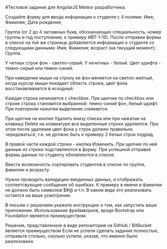 #Тестовое задание для AngularJS Meteor разработчика.

Создайте форму для ввода информации о студенте с 4 полями:
	Имя;
	Фамилия;
	Дата рождения;
	
Группа (от 2 до 4 заглавных букв, обозначающих специальность, номер группы и год поступления, к примеру ИВТ-1-15).
После отправки формы в список  на той же странице добавляется информация о студенте со следующими данными:
	Имя;
	Фамилия;
	возраст (на текущий момент);
	Группа.
	
У четных строк фон - светло-серый.
У нечетных - белый.
Цвет шрифта - темно-серый или темно-синий.

При наведении мыши на строку ее фон меняется на светло-желтый, когда курсор мыши покидает область строки, цвет фона восстанавливается в исходный.

Каждая строка начинается с checkbox.
При щелчке по checkbox или строке строка становится выбранной: темно-синий фон, белый шрифт.
При повторном нажатии выделение снимается.

При щелчке на кнопке Удалить внизу списка или при нажатии на клавишу Delete на клавиатуре все выделенные строки удаляются. При этом после удаления цвет фона у строк должен правильно чередоваться, т.е. не должно быть к примеру 2 белых строк подряд.

В правой части каждой строки - кнопка Изменить. При щелчке по ней данные из строки подставляются в форму. При успешной отправке формы данные по студенту обновляются в списке.

Ввести возможность сортировать студентов в списке по группе, фамилии и возрасту.

Нужно проводить валидацию введенных данных, и отображать соответсвующие сообщения об ошибках. К примеру в имени и фамилии не должно быть символов $#@ и т.п. В каком виде это реализовать остается на ваше усмотрение.
	
В письме с решением укажите инструкцию о том, как запустить ваше приложение.
Использование фреймворков, вроде Bootstrap или Foundation является преимуществом.

Решение, представленное в виде репозитория на GitHub / BitBucket является преимуществом 
Если не успели сделать задание полностью, отправьте столько, сколько успели, указав, что именно было реализовано.


